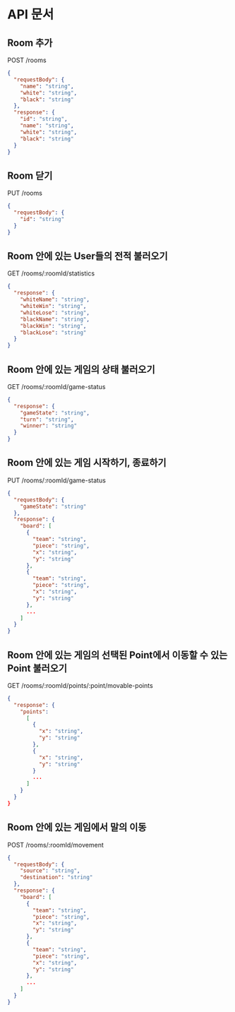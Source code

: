 # API 문서

## Room 추가

POST /rooms

```json
{
  "requestBody": {
    "name": "string",
    "white": "string",
    "black": "string"
  },
  "response": {
    "id": "string",
    "name": "string",
    "white": "string",
    "black": "string"
  }
}
```

## Room 닫기

PUT /rooms

```json
{
  "requestBody": {
    "id": "string"
  }
}
```

## Room 안에 있는 User들의 전적 불러오기

GET /rooms/:roomId/statistics

```json
{
  "response": {
    "whiteName": "string",
    "whiteWin": "string",
    "whiteLose": "string",
    "blackName": "string",
    "blackWin": "string",
    "blackLose": "string"
  }
}
```

## Room 안에 있는 게임의 상태 불러오기

GET /rooms/:roomId/game-status

```json
{
  "response": {
    "gameState": "string",
    "turn": "string",
    "winner": "string"
  }
}
```

## Room 안에 있는 게임 시작하기, 종료하기

PUT /rooms/:roomId/game-status

```json
{
  "requestBody": {
    "gameState": "string"
  },
  "response": {
    "board": [
      {
        "team": "string",
        "piece": "string",
        "x": "string",
        "y": "string"
      },
      {
        "team": "string",
        "piece": "string",
        "x": "string",
        "y": "string"
      },
      ...
    ]
  }
}
```



## Room 안에 있는 게임의 선택된 Point에서 이동할 수 있는 Point 불러오기

GET /rooms/:roomId/points/:point/movable-points

```json
{
  "response": {
    "points": 
      [
        {
          "x": "string",
          "y": "string"
        },
        {
          "x": "string",
          "y": "string"
        }
        ...
      ]
    }
  }
}
```

## Room 안에 있는 게임에서 말의 이동

POST /rooms/:roomId/movement

```json
{
  "requestBody": {
    "source": "string",
    "destination": "string"
  },
  "response": {
    "board": [
      {
        "team": "string",
        "piece": "string",
        "x": "string",
        "y": "string"
      },
      {
        "team": "string",
        "piece": "string",
        "x": "string",
        "y": "string"
      },
      ...
    ]
  }
}
```